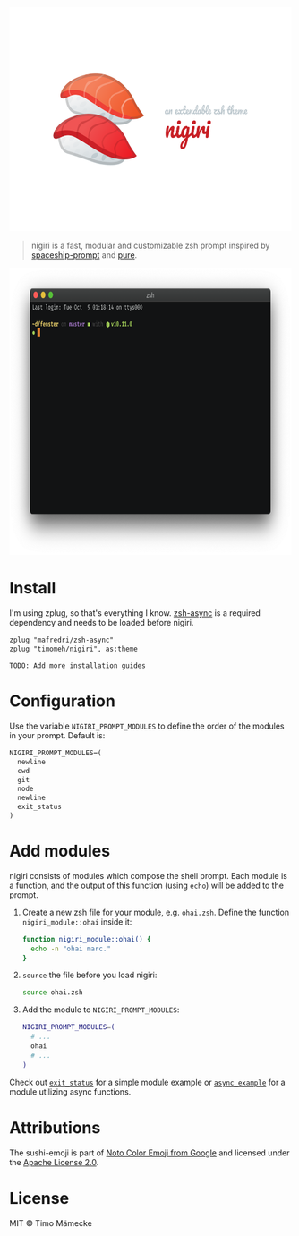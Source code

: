 <div align="center">
  <img width="600" height="400" src=".github/nigiri.svg" alt="nigiri">
</div>

> nigiri is a fast, modular and customizable zsh prompt inspired by
> [spaceship-prompt](https://github.com/denysdovhan/spaceship-prompt/) and [pure](https://github.com/sindresorhus/pure).

<div align="center">
  <img width="752" height="514" src=".github/screenshot.png" alt="screenshot">
</div>

# Install

I'm using zplug, so that's everything I know. [zsh-async](https://github.com/mafredri/zsh-async)
is a required dependency and needs to be loaded before nigiri.

```
zplug "mafredri/zsh-async"
zplug "timomeh/nigiri", as:theme
```

```
TODO: Add more installation guides
```

# Configuration

Use the variable `NIGIRI_PROMPT_MODULES` to define the order of the modules in
your prompt. Default is:

```
NIGIRI_PROMPT_MODULES=(
  newline
  cwd
  git
  node
  newline
  exit_status
)
```

# Add modules

nigiri consists of modules which compose the shell prompt. Each module is a
function, and the output of this function (using `echo`) will be added to the
prompt.

1. Create a new zsh file for your module, e.g. `ohai.zsh`. Define the
   function `nigiri_module::ohai` inside it:

   ```sh
   function nigiri_module::ohai() {
     echo -n "ohai marc."
   }
   ```

2. `source` the file before you load nigiri:

   ```sh
   source ohai.zsh
   ```

3. Add the module to `NIGIRI_PROMPT_MODULES`:

   ```sh
   NIGIRI_PROMPT_MODULES=(
     # ...
     ohai
     # ...
   )
   ```

Check out [`exit_status`](modules/exit_status.zsh) for a simple module example
or [`async_example`](modules/async_example.zsh) for a module utilizing async
functions.

# Attributions

The sushi-emoji is part of [Noto Color Emoji from Google](https://www.google.com/get/noto/help/emoji/)
and licensed under the [Apache License 2.0](https://github.com/googlei18n/noto-emoji/blob/master/LICENSE).

# License

MIT © Timo Mämecke
